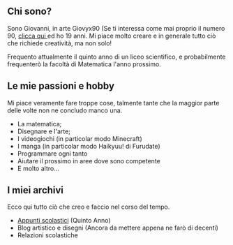 
## Chi sono?

Sono Giovanni, in arte Giovyx90 (Se ti interessa come mai proprio il numero 90, [clicca qui ](https://giovyx90.net/Come-ho--scelto-il-mio-nome)ed ho 19 anni. Mi piace molto creare e in generale tutto ciò che richiede creatività, ma non solo!

Frequento attualmente il quinto anno di un liceo scientifico, e probabilmente frequenterò la facoltà  di Matematica l'anno prossimo.

## Le mie passioni e hobby

Mi piace veramente fare troppe cose, talmente tante che la maggior parte delle volte non ne concludo manco una.

- La matematica;
- Disegnare e l'arte;
- I videogiochi (in particolar modo Minecraft)
- I manga (in particolar modo Haikyuu! di Furudate)
- Programmare ogni tanto
- Aiutare il prossimo in aree dove sono competente
- E molto altro...


## I miei archivi

Ecco qui tutto ciò che creo e faccio nel corso del tempo.

- [Appunti scolastici](https://giovyx90.net/Appunti-scolastici) (Quinto Anno)
- Blog artistico e disegni (Ancora da mettere appena ne farò di decenti)
- Relazioni scolastiche
